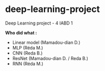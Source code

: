 # deep-learning-project
Deep Learning project - 4 IABD 1

**Who did what :**
- Linear model (Mamadou-dian D.)
- MLP (Réda M.)
- CNN (Reda B.)
- ResNet (Mamadou-dian D. / Reda B.)
- RNN (Réda M.)
